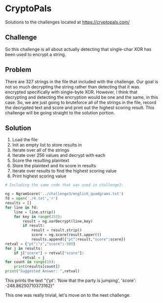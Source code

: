 # CryptoPals
Solutions to the challenges located at https://cryptopals.com/

## Challenge
So this challenge is all about actually detecting that single-char XOR has been used to encrypt a string.

## Problem
There are 327 strings in the file that included with the challenge. Our goal is not so much decrypting the string rather than detecting that it was encrypted specifically with single-byte XOR. However, I think that decrypting and detecting the encryption would be one and the same, in this case. So, we are just going to bruteforce all of the strings in the file, record the decrypted text and score and print out the highest scoring result. This challenge will be going straight to the solution portion.

## Solution
1. Load the file
3. Init an empty list to store results in
2. Iterate over all of the strings
3. Iterate over 256 values and decrypt with each
4. Score the resulting plaintext
5. Store the plaintext and its score in results
6. Iterate over results to find the highest scoring value
7. Print highest scoring value

```python
# Including the same code that was used in challenge3:

ng = NgramScore('../challenge3/english_quadgrams.txt')
fd = open('./4.txt','r')
results = []
for line in fd:
    line = line.strip()
    for key in range(255):
        result = ng.xorDecrypt(line,key)
        if result:
            result = result.strip()
            score = ng.score(result.upper())
            results.append({"pt":result,"score":score})
retval = {"pt":"z","score":-900}
for j in results:
    if j["score"] > retval["score"]:
        retval = j
for count in range(10):
    print(results[count])
print("Suggested Answer: ",retval)
```

This prints the text "{'pt': 'Now that the party is jumping', 'score': -248.86250710373162}"

This one was really trivial, let's move on to the next challenge.
